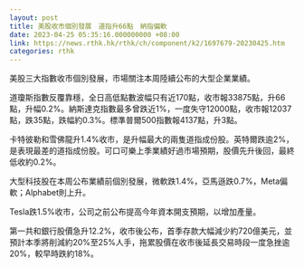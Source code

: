 ```yaml
---
layout: post
title: 美股收市個別發展　道指升66點　納指偏軟
date: 2023-04-25 05:35:16.000000000 +08:00
link: https://news.rthk.hk/rthk/ch/component/k2/1697679-20230425.htm
categories: rthk
---
```


美股三大指數收市個別發展，市場關注本周陸續公布的大型企業業績。

道瓊斯指數反覆靠穩，全日高低點數波幅只有近170點，收市報33875點，升66點，升幅0.2%。納斯達克指數最多曾跌近1%，一度失守12000點，收市報12037點，跌35點，跌幅約0.3%。標準普爾500指數報4137點，升3點。

卡特彼勒和雪佛龍升1.4%收市，是升幅最大的兩隻道指成份股。英特爾跌逾2%，是表現最差的道指成份股。可口可樂上季業績好過市場預期，股價先升後回，最終低收約0.2%。

大型科技股在本周公布業績前個別發展，微軟跌1.4%，亞馬遜跌0.7%，Meta偏軟；Alphabet則上升。

Tesla跌1.5%收市，公司之前公布提高今年資本開支預期，以增加產量。

第一共和銀行股價急升12.2%，收市後公布，首季存款大幅減少約720億美元，並預計本季將削減約20%至25%人手，拖累股價在收市後延長交易時段一度急挫逾20%，較早時跌約18%。
